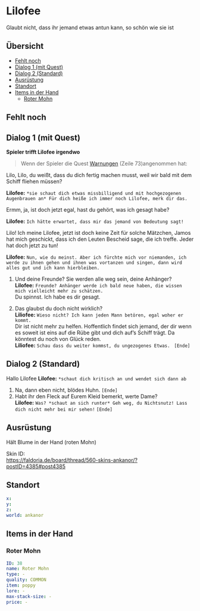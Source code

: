 # Lilofee<!-- omit in toc -->

Glaubt nicht, dass ihr jemand etwas antun kann, so schön wie sie ist


## Übersicht<!-- omit in toc -->
- [Fehlt noch](#fehlt-noch)
- [Dialog 1 (mit Quest)](#dialog-1-mit-quest)
- [Dialog 2 (Standard)](#dialog-2-standard)
- [Ausrüstung](#ausr%C3%BCstung)
- [Standort](#standort)
- [Items in der Hand](#items-in-der-hand)
  - [Roter Mohn](#roter-mohn)

## Fehlt noch

## Dialog 1 (mit Quest)

**Spieler trifft Lilofee irgendwo**

> Wenn der Spieler die Quest [Warnungen](../../5-einuebung-der-waffe/README.md) (Zeile 73)angenommen hat:

Lilo, Lilo, du weißt, dass du dich fertig machen musst, weil wir bald mit dem Schiff fliehen müssen?

**Lilofee:** `*sie schaut dich etwas missbilligend und mit hochgezogenen Augenbrauen an* Für dich heiße ich immer noch Lilofee, merk dir das.`

Ermm, ja, ist doch jetzt egal, hast du gehört, was ich gesagt habe? 

**Lilofee:** `Ich hätte erwartet, dass mir das jemand von Bedeutung sagt!`

Lilo! Ich meine Lilofee, jetzt ist doch keine Zeit für solche Mätzchen, Jamos hat mich geschickt, dass ich den Leuten Bescheid sage, die ich treffe. Jeder hat doch jetzt zu tun!

**Lilofee:** `Nun, wie du meinst. Aber ich fürchte mich vor niemanden, ich werde zu ihnen gehen und ihnen was vortanzen und singen, dann wird alles gut und ich kann hierbleiben. `

1. Und deine Freunde? Sie werden alle weg sein, deine Anhänger?   
**Lilofee:** `Freunde? Anhänger werde ich bald neue haben, die wissen mich vielleicht mehr zu schätzen. `   
Du spinnst. Ich habe es dir gesagt. 


2. Das glaubst du doch nicht wirklich?  
   **Liliofee:** `Wieso nicht? Ich kann jeden Mann betören, egal woher er kommt.`   
 Dir ist nicht mehr zu helfen. Hoffentlich findet sich jemand, der dir wenn es soweit ist eins auf die Rübe gibt und dich auf’s Schiff trägt. Da könntest du noch von Glück reden.   
 **Liliofee:** `Schau dass du weiter kommst, du ungezogenes Etwas. ` `[Ende]`  


## Dialog 2 (Standard)

Hallo Lilofee
**Lilofee:** `*schaut dich kritisch an und wendet sich dann ab`
1. Na, dann eben nicht, blödes Huhn. `[Ende]`   
2. Habt ihr den Fleck auf Eurem Kleid bemerkt, werte Dame?   
   **Lilofee:** `Was? *schaut an sich runter* Geh weg, du Nichtsnutz! Lass dich nicht mehr bei mir sehen!` `[Ende]`  



## Ausrüstung

Hält Blume in der Hand (roten Mohn)

Skin ID:    
https://faldoria.de/board/thread/560-skins-ankanor/?postID=4385#post4385

## Standort

```yml
x: 
y: 
z: 
world: ankanor
```



## Items in der Hand

### Roter Mohn

```yml
ID: 38
name: Roter Mohn
type: -
quality: COMMON
item: poppy
lore: -
max-stack-size: -
price: -
```

